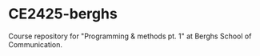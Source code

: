 # CE2425-berghs
Course repository for "Programming &amp; methods pt. 1" at Berghs School of Communication. 
